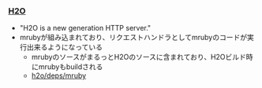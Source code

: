 ### [H2O](https://github.com/h2o/h2o)

* "H2O is a new generation HTTP server."
* mrubyが組み込まれており、リクエストハンドラとしてmrubyのコードが実行出来るようになっている
  * mrubyのソースがまるっとH2Oのソースに含まれており、H2Oビルド時にmrubyもbuildされる
  * [h2o/deps/mruby](https://github.com/h2o/h2o/tree/master/deps/mruby)
